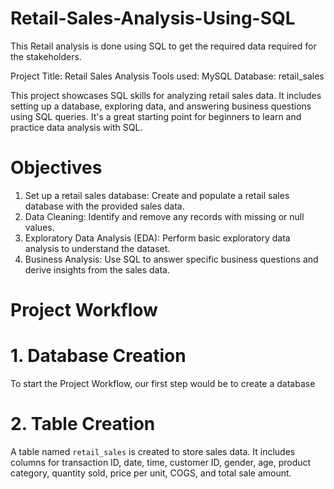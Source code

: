 # Retail-Sales-Analysis-Using-SQL

This Retail analysis is done using SQL to get the required data required for the stakeholders.

Project Title: Retail Sales Analysis 
Tools used: MySQL 
Database: retail_sales

This project showcases SQL skills for analyzing retail sales data. It includes setting up a database, exploring data, and answering business questions using SQL queries. It's a great starting point for beginners to learn and practice data analysis with SQL.

# Objectives
1. Set up a retail sales database: Create and populate a retail sales database with the provided sales data.
2. Data Cleaning: Identify and remove any records with missing or null values.
3. Exploratory Data Analysis (EDA): Perform basic exploratory data analysis to understand the dataset.
4. Business Analysis: Use SQL to answer specific business questions and derive insights from the sales data.

# Project Workflow

# 1. Database Creation
To start the Project Workflow, our first step would be to create a database

# 2. Table Creation
A table named `retail_sales` is created to store sales data. It includes columns for transaction ID, date, time, customer ID, gender, age, product category, quantity sold, price per unit, COGS, and total sale amount.
